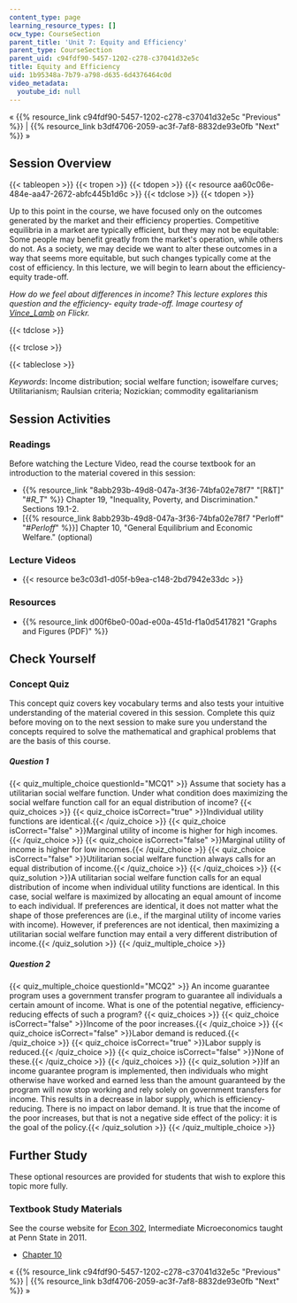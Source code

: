 ```yaml
---
content_type: page
learning_resource_types: []
ocw_type: CourseSection
parent_title: 'Unit 7: Equity and Efficiency'
parent_type: CourseSection
parent_uid: c94fdf90-5457-1202-c278-c37041d32e5c
title: Equity and Efficiency
uid: 1b95348a-7b79-a798-d635-6d4376464c0d
video_metadata:
  youtube_id: null
---
```


« {{% resource_link c94fdf90-5457-1202-c278-c37041d32e5c "Previous" %}} | {{% resource_link b3df4706-2059-ac3f-7af8-8832de93e0fb "Next" %}} »

Session Overview
----------------

{{< tableopen >}}
{{< tropen >}}
{{< tdopen >}}
{{< resource aa60c06e-484e-aa47-2672-abfc445b1d6c >}}
{{< tdclose >}}
{{< tdopen >}}


Up to this point in the course, we have focused only on the outcomes generated by the market and their efficiency properties. Competitive equilibria in a market are typically efficient, but they may not be equitable: Some people may benefit greatly from the market's operation, while others do not. As a society, we may decide we want to alter these outcomes in a way that seems more equitable, but such changes typically come at the cost of efficiency. In this lecture, we will begin to learn about the efficiency-equity trade-off.

_How do we feel about differences in income? This lecture explores this question and the efficiency- equity trade-off. Image courtesy of [Vince\_Lamb](http://www.flickr.com/photos/22320444@N08/5477667267/) on Flickr._


{{< tdclose >}}

{{< trclose >}}

{{< tableclose >}}

_Keywords_: Income distribution; social welfare function; isowelfare curves; Utilitarianism; Raulsian criteria; Nozickian; commodity egalitarianism

Session Activities
------------------

### Readings

Before watching the Lecture Video, read the course textbook for an introduction to the material covered in this session:

*   {{% resource_link "8abb293b-49d8-047a-3f36-74bfa02e78f7" "\[R&T\]" "#_R_T_" %}} Chapter 19, "Inequality, Poverty, and Discrimination." Sections 19.1-2.
*   \[{{% resource_link 8abb293b-49d8-047a-3f36-74bfa02e78f7 "Perloff" "#_Perloff_" %}}\] Chapter 10, "General Equilibrium and Economic Welfare." (optional)

### Lecture Videos

*   {{< resource be3c03d1-d05f-b9ea-c148-2bd7942e33dc >}}

### Resources

*   {{% resource_link d00f6be0-00ad-e00a-451d-f1a0d5417821 "Graphs and Figures (PDF)" %}}

Check Yourself
--------------

### Concept Quiz

This concept quiz covers key vocabulary terms and also tests your intuitive understanding of the material covered in this session. Complete this quiz before moving on to the next session to make sure you understand the concepts required to solve the mathematical and graphical problems that are the basis of this course.

##### Question 1
 {{< quiz_multiple_choice questionId="MCQ1" >}} Assume that society has a utilitarian social welfare function. Under what condition does maximizing the social welfare function call for an equal distribution of income? {{< quiz_choices >}} {{< quiz_choice isCorrect="true" >}}Individual utility functions are identical.{{< /quiz_choice >}} {{< quiz_choice isCorrect="false" >}}Marginal utility of income is higher for high incomes.{{< /quiz_choice >}} {{< quiz_choice isCorrect="false" >}}Marginal utility of income is higher for low incomes.{{< /quiz_choice >}} {{< quiz_choice isCorrect="false" >}}Utilitarian social welfare function always calls for an equal distribution of income.{{< /quiz_choice >}} {{< /quiz_choices >}} {{< quiz_solution >}}A utilitarian social welfare function calls for an equal distribution of income when individual utility functions are identical. In this case, social welfare is maximized by allocating an equal amount of income to each individual. If preferences are identical, it does not matter what the shape of those preferences are (i.e., if the marginal utility of income varies with income). However, if preferences are not identical, then maximizing a utilitarian social welfare function may entail a very different distribution of income.{{< /quiz_solution >}} {{< /quiz_multiple_choice >}}
##### Question 2
 {{< quiz_multiple_choice questionId="MCQ2" >}} An income guarantee program uses a government transfer program to guarantee all individuals a certain amount of income. What is one of the potential negative, efficiency-reducing effects of such a program? {{< quiz_choices >}} {{< quiz_choice isCorrect="false" >}}Income of the poor increases.{{< /quiz_choice >}} {{< quiz_choice isCorrect="false" >}}Labor demand is reduced.{{< /quiz_choice >}} {{< quiz_choice isCorrect="true" >}}Labor supply is reduced.{{< /quiz_choice >}} {{< quiz_choice isCorrect="false" >}}None of these.{{< /quiz_choice >}} {{< /quiz_choices >}} {{< quiz_solution >}}If an income guarantee program is implemented, then individuals who might otherwise have worked and earned less than the amount guaranteed by the program will now stop working and rely solely on government transfers for income. This results in a decrease in labor supply, which is efficiency-reducing. There is no impact on labor demand. It is true that the income of the poor increases, but that is not a negative side effect of the policy: it is the goal of the policy.{{< /quiz_solution >}} {{< /quiz_multiple_choice >}}

Further Study
-------------

These optional resources are provided for students that wish to explore this topic more fully.

### Textbook Study Materials

See the course website for [Econ 302](http://econ302.wikidot.com/general-equilibrium), Intermediate Microeconomics taught at Penn State in 2011.

*   [Chapter 10](http://econ302.wikidot.com/general-equilibrium)

« {{% resource_link c94fdf90-5457-1202-c278-c37041d32e5c "Previous" %}} | {{% resource_link b3df4706-2059-ac3f-7af8-8832de93e0fb "Next" %}} »